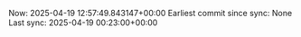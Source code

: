 Now: 2025-04-19 12:57:49.843147+00:00 Earliest commit since sync: None Last sync: 2025-04-19 00:23:00+00:00
